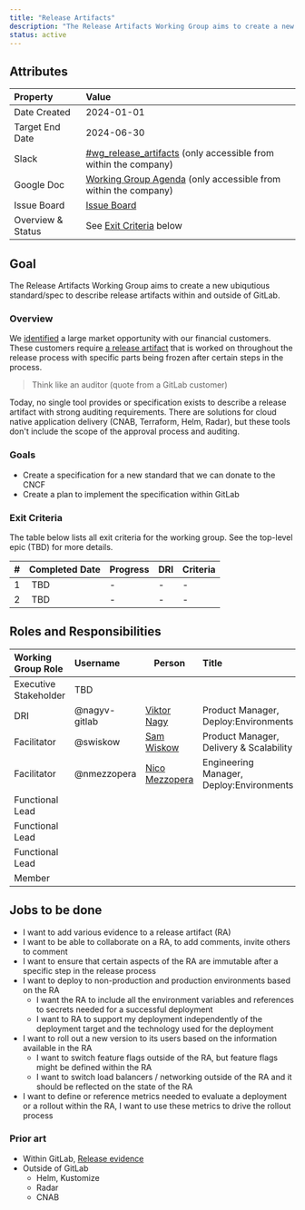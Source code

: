 ```yaml
---
title: "Release Artifacts"
description: "The Release Artifacts Working Group aims to create a new ubiqutious standard/spec to describe release artifacts within and outside of GitLab."
status: active
---
```


## Attributes

| Property        | Value                                                                                                                                             |
|:----------------|:--------------------------------------------------------------------------------------------------------------------------------------------------|
| Date Created    | 2024-01-01                                                                                                                                        |
| Target End Date | 2024-06-30                                                                                                                                               |
| Slack           | [#wg_release_artifacts]() (only accessible from within the company)                                         |
| Google Doc      | [Working Group Agenda]() (only accessible from within the company) |
| Issue Board     | [Issue Board]()                                                |
| Overview & Status | See [Exit Criteria](#exit-criteria) below |

## Goal

The Release Artifacts Working Group aims to create a new ubiqutious standard/spec to describe release artifacts within and outside of GitLab.

### Overview

We [identified](https://gitlab.com/gitlab-com/Product/-/issues/12815#note_1651889363) a large market opportunity with our financial customers. These customers require [a release artifact](https://about.gitlab.com/direction/delivery/glossary.html#release-artifact) that is worked on throughout the release process with specific parts being frozen after certain steps in the process.

> Think like an auditor (quote from a GitLab customer)

Today, no single tool provides or specification exists to describe a release artifact with strong auditing requirements. There are solutions for cloud native application delivery (CNAB, Terraform, Helm, Radar), but these tools don't include the scope of the approval process and auditing.

### Goals

- Create a specification for a new standard that we can donate to the CNCF
- Create a plan to implement the specification within GitLab

### Exit Criteria

The table below lists all exit criteria for the working group. See the top-level epic (TBD) for more details.

| # | Completed Date | Progress | DRI             | Criteria                                                                                                                                        |
|---|----------------|----------|-----------------|-------------------------------------------------------------------------------------------------------------------------------------------------|
| 1 | TBD | - | - | - |
| 2 | TBD | - | - | - |

## Roles and Responsibilities

| Working Group Role      | Username        | Person                                                                   | Title                                                           |
| :---------------------- | :-------------- | ------------------------------------------------------------------------ | :-------------------------------------------------------------- |
| Executive Stakeholder   | TBD     |        |                              |
| DRI             | @nagyv-gitlab  | [Viktor Nagy](/handbook/company/team/#nagyv-gitlab)   | Product Manager, Deploy:Environments                     |
| Facilitator             | @swiskow      | [Sam Wiskow](/handbook/company/team/#swiskow)        | Product Manager, Delivery & Scalability                  |
| Facilitator             | @nmezzopera     | [Nico Mezzopera](/handbook/company/team/#nmezzopera)        | Engineering Manager, Deploy:Environments                  |
| Functional Lead         |          |             |                  |
| Functional Lead         |          |             |                  |
| Functional Lead         |          |             |                  |
| Member         |          |             |                  |

## Jobs to be done

- I want to add various evidence to a release artifact (RA)
- I want to be able to collaborate on a RA, to add comments, invite others to comment
- I want to ensure that certain aspects of the RA are immutable after a specific step in the release process
- I want to deploy to non-production and production environments based on the RA
  - I want the RA to include all the environment variables and references to secrets needed for a successful deployment
  - I want to RA to support my deployment independently of the deployment target and the technology used for the deployment
- I want to roll out a new version to its users based on the information available in the RA
  - I want to switch feature flags outside of the RA, but feature flags might be defined within the RA
  - I want to switch load balancers / networking outside of the RA and it should be reflected on the state of the RA
- I want to define or reference metrics needed to evaluate a deployment or a rollout within the RA, I want to use these metrics to drive the rollout process

### Prior art

- Within GitLab, [Release evidence](https://docs.gitlab.com/ee/user/project/releases/release_evidence.html)
- Outside of GitLab
  - Helm, Kustomize
  - Radar
  - CNAB

